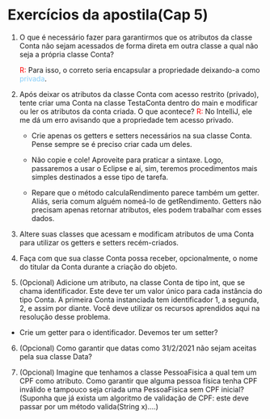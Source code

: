 # Exercícios da apostila(Cap 5)
1. O que é necessário fazer para garantirmos que os atributos da classe Conta não sejam acessados de forma direta em outra classe a qual não seja a própria classe Conta?

   <span style="color:red">R:</span> Para isso, o correto seria encapsular a propriedade deixando-a como <span style="color:lightskyblue">privada</span>.


2. Após deixar os atributos da classe Conta com acesso restrito (privado), tente criar uma Conta na classe TestaConta dentro do main e modificar ou ler os atributos da conta criada. O que acontece?
   <span style="color:red">R:</span> No IntelliJ, ele me dá um erro avisando que a propriedade tem acesso privado.

    - Crie apenas os getters e setters necessários na sua classe Conta. Pense sempre se é preciso criar cada um deles.

    - Não copie e cole! Aproveite para praticar a sintaxe. Logo, passaremos a usar o Eclipse e aí, sim, teremos procedimentos mais simples destinados a esse tipo de tarefa.

    - Repare que o método calculaRendimento parece também um getter. Aliás, seria comum alguém nomeá-lo de getRendimento. Getters não precisam apenas retornar atributos, eles podem trabalhar com esses dados.



3. Altere suas classes que acessam e modificam atributos de uma Conta para utilizar os getters e setters recém-criados.



4. Faça com que sua classe Conta possa receber, opcionalmente, o nome do titular da Conta durante a criação do objeto.



5. (Opcional) Adicione um atributo, na classe Conta de tipo int, que se chama identificador. Este deve ter um valor único para cada instância do tipo Conta. A primeira Conta instanciada tem identificador 1, a segunda, 2, e assim por diante. Você deve utilizar os recursos aprendidos aqui na resolução desse problema.


- Crie um getter para o identificador. Devemos ter um setter?



6. (Opcional) Como garantir que datas como 31/2/2021 não sejam aceitas pela sua classe Data?



7. (Opcional) Imagine que tenhamos a classe PessoaFisica a qual tem um CPF como atributo. Como garantir que alguma pessoa física tenha CPF inválido e tampouco seja criada uma PessoaFisica sem CPF inicial? (Suponha que já exista um algoritmo de validação de CPF: este deve passar por um método valida(String x)....)